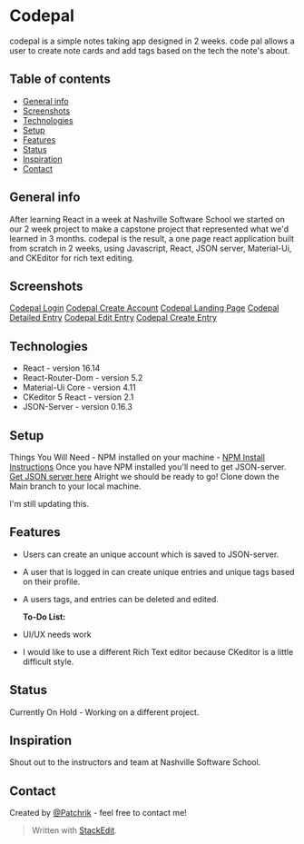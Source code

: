 # Codepal
codepal is a simple notes taking app designed in 2 weeks. code pal allows a user to create note cards and add tags based on the tech the note's about.

## Table of contents
* [General info](#general-info)
* [Screenshots](#screenshots)
* [Technologies](#technologies)
* [Setup](#setup)
* [Features](#features)
* [Status](#status)
* [Inspiration](#inspiration)
* [Contact](#contact)

## General info
After learning React in a week at Nashville Software School we started on our 2 week project to make a capstone project that represented what we'd learned in 3 months. codepal is the result, a one page react application built from scratch in 2 weeks, using Javascript, React, JSON server, Material-Ui, and CKEditor for rich text editing.

## Screenshots
[Codepal Login](https://photos.app.goo.gl/SU9FSdVDeh9jvMst9)
[Codepal Create Account](https://photos.app.goo.gl/rKAeDbpQqTWAyS5s8)
[Codepal Landing Page](https://photos.app.goo.gl/cdmBZe7uf553dnM2A)
[Codepal Detailed Entry](https://photos.app.goo.gl/ut19k1n9kcASUAS1A)
[Codepal Edit Entry](https://photos.app.goo.gl/AGxUTVMEPp1bVL2H9)
[Codepal Create Entry](https://photos.app.goo.gl/wdkco87T4fFSF8gt8)


## Technologies
* React - version 16.14
* React-Router-Dom - version 5.2
* Material-Ui Core - version 4.11
* CKeditor 5 React - version 2.1
* JSON-Server - version 0.16.3

## Setup
Things You Will Need - 
NPM installed on your machine - [NPM Install Instructions](https://www.npmjs.com/get-npm)
Once you have NPM installed you'll need to get JSON-server. [Get JSON server here](https://www.npmjs.com/package/json-server)
Alright we should be ready to go! Clone down the Main branch to your local machine.

I'm still updating this.

## Features
* Users can create an unique account which is saved to JSON-server.
* A user that is logged in can create unique entries and unique tags based on their profile.
* A users tags, and entries can be deleted and edited.

	**To-Do List:**
* UI/UX needs work
* I would like to use a different Rich Text editor because CKeditor is a little difficult style.

## Status
Currently On Hold - Working on a different project.

## Inspiration
Shout out to the instructors and team at Nashville Software School.

## Contact
Created by [@Patchrik](mailto:Pklly92@gmail.com) - feel free to contact me!

> Written with [StackEdit](https://stackedit.io/).
